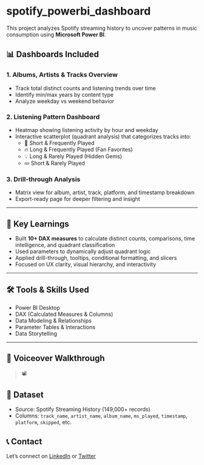 # spotify_powerbi_dashboard
This project analyzes Spotify streaming history to uncover patterns in music consumption using **Microsoft Power BI**.

## 📊 Dashboards Included

### 1. Albums, Artists & Tracks Overview
- Track total distinct counts and listening trends over time
- Identify min/max years by content type
- Analyze weekday vs weekend behavior

### 2. Listening Pattern Dashboard
- Heatmap showing listening activity by hour and weekday
- Interactive scatterplot (quadrant analysis) that categorizes tracks into:
  - 🔁 Short & Frequently Played
  - 🔥 Long & Frequently Played (Fan Favorites)
  - 💡 Long & Rarely Played (Hidden Gems)
  - 💤 Short & Rarely Played

### 3. Drill-through Analysis
- Matrix view for album, artist, track, platform, and timestamp breakdown
- Export-ready page for deeper filtering and insight

---

## 📌 Key Learnings

- Built **10+ DAX measures** to calculate distinct counts, comparisons, time intelligence, and quadrant classification
- Used parameters to dynamically adjust quadrant logic
- Applied drill-through, tooltips, conditional formatting, and slicers
- Focused on UX clarity, visual hierarchy, and interactivity

---

## 🛠️ Tools & Skills Used
- Power BI Desktop
- DAX (Calculated Measures & Columns)
- Data Modeling & Relationships
- Parameter Tables & Interactions
- Data Storytelling

---

## 🎥 Voiceover Walkthrough

> 📽️ 

## 📁 Dataset
- Source: Spotify Streaming History (149,000+ records)
- Columns: `track_name`, `artist_name`, `album_name`, `ms_played`, `timestamp`, `platform`, `skipped`, etc.


## 📞 Contact
Let’s connect on [LinkedIn](YourProfileLink) or [Twitter](YourHandle)
